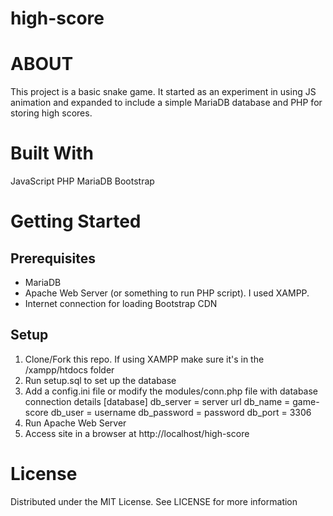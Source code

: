 # high-score
# ABOUT

This project is a basic snake game. It started as an experiment in using JS animation and expanded to include a simple MariaDB database and PHP for storing high scores.

# Built With

JavaScript
PHP
MariaDB
Bootstrap

# Getting Started
## Prerequisites

* MariaDB
* Apache Web Server (or something to run PHP script). I used XAMPP.
* Internet connection for loading Bootstrap CDN

## Setup

1. Clone/Fork this repo. If using XAMPP make sure it's in the /xampp/htdocs folder
1. Run setup.sql to set up the database
1. Add a config.ini file or modify the modules/conn.php file with database connection details
    [database]
    db_server   = server url
    db_name     = game-score
    db_user     = username
    db_password = password
    db_port     = 3306
1. Run Apache Web Server
1. Access site in a browser at http://localhost/high-score


# License

Distributed under the MIT License. See LICENSE for more information
